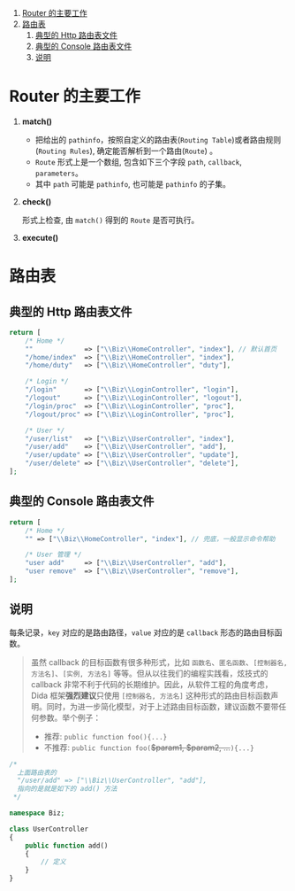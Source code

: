 1. [Router 的主要工作](#router-的主要工作)
2. [路由表](#路由表)
   1. [典型的 Http 路由表文件](#典型的-http-路由表文件)
   2. [典型的 Console 路由表文件](#典型的-console-路由表文件)
   3. [说明](#说明)

# Router 的主要工作

1. **match()**

   - 把给出的 `pathinfo`，按照自定义的路由表(`Routing Table`)或者路由规则(`Routing Rules`), 确定能否解析到一个路由(`Route`) 。
   - `Route` 形式上是一个数组, 包含如下三个字段 `path`, `callback`, `parameters`。
   - 其中 `path` 可能是 `pathinfo`, 也可能是 `pathinfo` 的子集。

2. **check()**

   形式上检查, 由 `match()` 得到的 `Route` 是否可执行。

3. **execute()**

# 路由表

## 典型的 Http 路由表文件

```php
return [
    /* Home */
    ""             => ["\\Biz\\HomeController", "index"], // 默认首页
    "/home/index"  => ["\\Biz\\HomeController", "index"],
    "/home/duty"   => ["\\Biz\\HomeController", "duty"],

    /* Login */
    "/login"       => ["\\Biz\\LoginController", "login"],
    "/logout"      => ["\\Biz\\LoginController", "logout"],
    "/login/proc"  => ["\\Biz\\LoginController", "proc"],
    "/logout/proc" => ["\\Biz\\LoginController", "proc"],

    /* User */
    "/user/list"   => ["\\Biz\\UserController", "index"],
    "/user/add"    => ["\\Biz\\UserController", "add"],
    "/user/update" => ["\\Biz\\UserController", "update"],
    "/user/delete" => ["\\Biz\\UserController", "delete"],
];
```

## 典型的 Console 路由表文件

```php
return [
    /* Home */
    "" => ["\\Biz\\HomeController", "index"], // 兜底，一般显示命令帮助

    /* User 管理 */
    "user add"     => ["\\Biz\\UserController", "add"],
    "user remove"  => ["\\Biz\\UserController", "remove"],
];
```

## 说明

每条记录，`key` 对应的是路由路径，`value` 对应的是 `callback` 形态的路由目标函数。

> 虽然 callback 的目标函数有很多种形式，比如 `函数名`、`匿名函数`、`[控制器名, 方法名]`、`[实例, 方法名]` 等等。但从以往我们的编程实践看，炫技式的 callback 非常不利于代码的长期维护。因此，从软件工程的角度考虑，Dida 框架**强烈建议**只使用 `[控制器名, 方法名]` 这种形式的路由目标函数声明。同时，为进一步简化模型，对于上述路由目标函数，建议函数不要带任何参数。举个例子：
>
> - 推荐: `public function foo(){...}`
> - 不推荐: `public function foo(`<del>\$param1, \$param2, ...</del>`){...}`

```php
/*
  上面路由表的
  "/user/add" => ["\\Biz\\UserController", "add"],
  指向的是就是如下的 add() 方法
 */

namespace Biz;

class UserController
{
    public function add()
    {
        // 定义
    }
}
```
